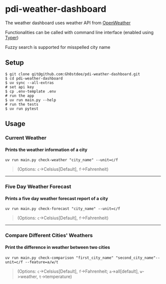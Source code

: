 
# pdi-weather-dashboard

The weather dashboard uses weather API from [OpenWeather](https://openweathermap.org/)

Functionalities can be called with command line interface (enabled using [Typer](https://typer.tiangolo.com/))

Fuzzy search is supported for misspelled city name

## Setup

```
$ git clone git@github.com:Gh0stdee/pdi-weather-dashboard.git
$ cd pdi-weather-dashboard
$ uv sync --all-extras
# set api key
$ cp .env-template .env
# run the app
$ uv run main.py --help
# run the tests
$ uv run pytest
```

## Usage

### Current Weather

#### Prints the weather information of a city

```uv run main.py check-weather "city_name" --unit=c/f```

> (Options: `c`->Celsius[Default], `f`->Fahrenheit)

---

### Five Day Weather Forecast

#### Prints a five day weather forecast report of a city

```uv run main.py check-forecast "city_name" --unit=c/f```

> (Options: `c`->Celsius[Default], `f`->Fahrenheit)

---

### Compare Different Cities' Weathers

#### Print the difference in weather between two cities

```uv run main.py check-comparison "first_city_name" "second_city_name"--unit=c/f --feature=a/w/t```

> (Options: `c`->Celsius[Default], `f`->Fahrenheit; `a`->all[default], `w`->weather, `t`->temperature)
